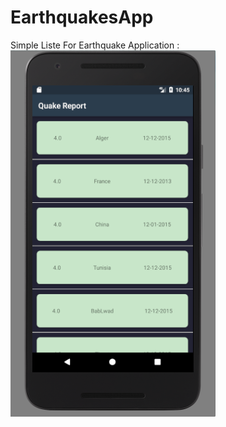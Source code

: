 # EarthquakesApp
Simple Liste For Earthquake Application :
![simple list for Earthquake Data (place,date,magnitude)](https://github.com/sofianezerrouki/EarthquakesApp/blob/master/imageProjet/a.PNG)
